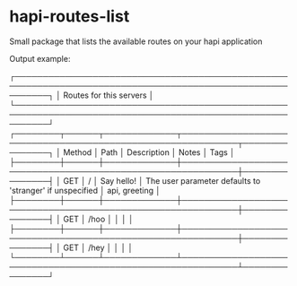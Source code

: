 # hapi-routes-list
Small package that lists the available routes on your hapi application

Output example:


┌──────────────────────────────────────────────────────────────────────────────────────────────────────────┐
│                                         Routes for this servers                                          │
└──────────────────────────────────────────────────────────────────────────────────────────────────────────┘
┌────────┬──────┬─────────────┬────────────────────────────────────────────────────────────┬───────────────┐
│ Method │ Path │ Description │ Notes                                                      │ Tags          │
├────────┼──────┼─────────────┼────────────────────────────────────────────────────────────┼───────────────┤
│ GET    │ /    │ Say hello!  │ The user parameter defaults to 'stranger' if unspecified   │ api, greeting │
├────────┼──────┼─────────────┼────────────────────────────────────────────────────────────┼───────────────┤
│ GET    │ /hoo │             │                                                            │               │
├────────┼──────┼─────────────┼────────────────────────────────────────────────────────────┼───────────────┤
│ GET    │ /hey │             │                                                            │               │
└────────┴──────┴─────────────┴────────────────────────────────────────────────────────────┴───────────────┘
